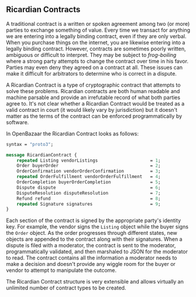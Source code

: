## Ricardian Contracts
A traditional contract is a written or spoken agreement among two (or more) parties to exchange something of value. Every time we transact for anything we are entering into a legally binding contract, even if they are only verbal. When you purchase things on the internet, you are likewise entering into a legally binding contract. However, contracts are sometimes poorly written, ambiguous or difficult to interpret. They may be subject to *frog-boiling* where a strong party attempts to change the contract over time in his favor. Parties may even deny they agreed on a contract at all. These issues can make it difficult for arbitrators to determine who is correct in a dispute.

A Ricardian Contract is a type of cryptographic contract that attempts to solve these problems. Ricardian contracts are both human readable and machine parsable and provide an irrefutable record of what both parties agree to. It's not clear whether a Ricardian Contract would be treated as a valid contract in court (it would likely vary by jurisdiction) but it doesn't matter as the terms of the contract can be enforced programmatically by software. 

In OpenBazaar the Ricardian Contract looks as follows:
```protobuf
syntax = "proto3";

message RicardianContract {
    repeated Listing vendorListings                    = 1;
    Order buyerOrder                                   = 2;
    OrderConfirmation vendorOrderConfirmation          = 3;
    repeated OrderFulfillment vendorOrderFulfillment   = 4;
    OrderCompletion buyerOrderCompletion               = 5;
    Dispute dispute                                    = 6;
    DisputeResolution disputeResolution                = 7;
    Refund refund                                      = 8;
    repeated Signature signatures                      = 9;
}
```

Each section of the contract is signed by the appropriate party's identity key. For example, the vendor signs the `Listing` object while the buyer signs the `Order` object. As the order progresses through different states, new objects are appended to the contract along with their signatures. When a dispute is filed with a moderator, the contract is sent to the moderator, programmatically validated, and then marshaled to JSON for the moderator to read. The contract contains all the information a moderator needs to make a decision and doesn't provide any wiggle room for the buyer or vendor to attempt to manipulate the outcome. 

The Ricardian Contract structure is very extensible and allows virtually an unlimited number of contract types to be created.